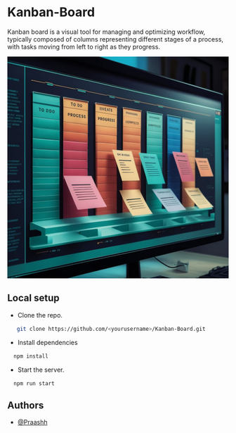 
# Kanban-Board


Kanban board is a visual tool for managing and optimizing workflow, typically composed of
columns representing different stages of a process, with tasks moving from left to right as they
progress.

![Logo](./public/image.png)

## Local setup

- Clone the repo.

```bash
   git clone https://github.com/<yourusername>/Kanban-Board.git
```

- Install dependencies

```bash
  npm install 
```

- Start the server.
```bash
  npm run start
```

## Authors

- [@Praashh](https://www.github.com/Praashh)